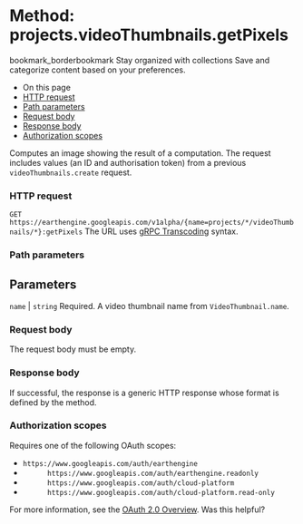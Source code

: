  
#  Method: projects.videoThumbnails.getPixels
bookmark_borderbookmark Stay organized with collections  Save and categorize content based on your preferences.
  * On this page
  * [HTTP request](https://developers.google.com/earth-engine/reference/rest/v1alpha/projects.videoThumbnails/getPixels#http-request)
  * [Path parameters](https://developers.google.com/earth-engine/reference/rest/v1alpha/projects.videoThumbnails/getPixels#path-parameters)
  * [Request body](https://developers.google.com/earth-engine/reference/rest/v1alpha/projects.videoThumbnails/getPixels#request-body)
  * [Response body](https://developers.google.com/earth-engine/reference/rest/v1alpha/projects.videoThumbnails/getPixels#response-body)
  * [Authorization scopes](https://developers.google.com/earth-engine/reference/rest/v1alpha/projects.videoThumbnails/getPixels#authorization-scopes)


Computes an image showing the result of a computation. The request includes values (an ID and authorisation token) from a previous `videoThumbnails.create` request.
### HTTP request
`GET https://earthengine.googleapis.com/v1alpha/{name=projects/*/videoThumbnails/*}:getPixels`
The URL uses [gRPC Transcoding](https://google.aip.dev/127) syntax.
### Path parameters
Parameters  
---  
`name` |  `string` Required. A video thumbnail name from `VideoThumbnail.name`.  
### Request body
The request body must be empty.
### Response body
If successful, the response is a generic HTTP response whose format is defined by the method.
### Authorization scopes
Requires one of the following OAuth scopes:
  * `https://www.googleapis.com/auth/earthengine`
  * `      https://www.googleapis.com/auth/earthengine.readonly`
  * `      https://www.googleapis.com/auth/cloud-platform`
  * `      https://www.googleapis.com/auth/cloud-platform.read-only`


For more information, see the [OAuth 2.0 Overview](https://developers.google.com/identity/protocols/OAuth2).
Was this helpful?

